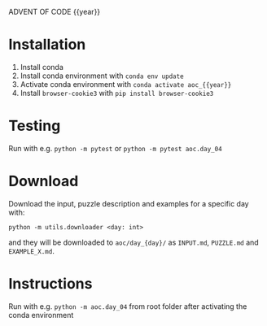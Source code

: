 ADVENT OF CODE {{year}}

# Installation

1. Install conda
2. Install conda environment with `conda env update`
3. Activate conda environment with `conda activate aoc_{{year}}`
4. Install `browser-cookie3` with `pip install browser-cookie3`

# Testing

Run with e.g. `python -m pytest` or `python -m pytest aoc.day_04`

# Download 

Download the input, puzzle description and examples for a specific day with:

```commandline
python -m utils.downloader <day: int>
```

and they will be downloaded to `aoc/day_{day}/` as `INPUT.md`, `PUZZLE.md` and `EXAMPLE_X.md`.

# Instructions

Run with e.g. `python -m aoc.day_04` from root folder after activating the conda environment